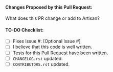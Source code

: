 #### Changes Proposed by this Pull Request:

What does this PR change or add to Artisan?

#### TO-DO Checklist:

- [ ] Fixes Issue #: [Optional Issue #]
- [ ] I believe that this code is well written.
- [ ] Tests for this Pull Request have been written.
- [ ] `CHANGELOG.rst` updated.
- [ ] `CONTRIBUTORS.rst` updated.
